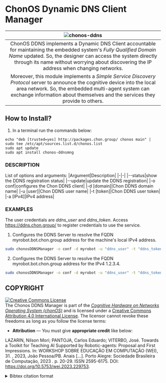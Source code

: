 # ChonOS Dynamic DNS Client Manager 

|![chonos-ddns](https://github.com/chon-group/dpkg-chonos-ddnsmng/assets/32855001/cf909ae3-7efa-47f1-8e32-d15a7a9d6808)|
|:--:|
|ChonOS DDNS implements a Dynamic DNS Client accountable for maintaining the embedded system's _Fully Qualified Domain Name_ updated. So, the designer can access the system directly through its name without worrying about discovering the IP address when changing networks.|
|Moreover, this module implements a _Simple Service Discovery Protocol_ server to announce the cognitive device into the local area network. So, the embedded multi-agent system can exchange information about themselves and the services they provide to others.|

## How to Install?
1) In a terminal run the commands below:

```console
echo "deb [trusted=yes] http://packages.chon.group/ chonos main" | sudo tee /etc/apt/sources.list.d/chonos.list
sudo apt update
sudo apt install chonos-ddnsmng
```

### DESCRIPTION

List of options and arguments:
|Argument|Description|
|-|-|
|\--status|show the DDNS registration status|
|\--update|update the DDNS registration|
|-o conf|configures the Chon DDNS client|
|-d \[domain\]|Chon DDNS domain name|
|-u \[user\]|Chon DDNS user name|
|-t \[token\]|Chon DDNS user token|
|-a \[IPv4\]|IPv4 address|

### EXAMPLES

The user credentials are _ddns_user_ and _ddns_token_.
Access https://ddns.chon.group/ to register credentials to use the service.

1. Configures the DDNS Server to resolve the FQDN myrobot.bot.chon.group address for the machine\'s local IPv4 address.
```sh
sudo chonosDDNSManager -o conf -d myrobot -u "ddns_user" -t "ddns_token"
```

2. Configures the DDNS Server to resolve the FQDN myrobot.bot.chon.group address for the IPv4 1.2.3.4.
```sh
sudo chonosDDNSManager -o conf -d myrobot -u "ddns_user" -t "ddns_token" -a "1.2.3.4"
```


## COPYRIGHT
<a rel="license" href="http://creativecommons.org/licenses/by/4.0/"><img alt="Creative Commons License" style="border-width:0" src="https://i.creativecommons.org/l/by/4.0/88x31.png" /></a><br />The Chonos DDNS Manager is part of the [_Cognitive Hardware on Networks Operating
System (chonOS)_](http://os.chon.group/) and is licensed under a <a rel="license" href="http://creativecommons.org/licenses/by/4.0/">Creative Commons Attribution 4.0 International License</a>. The licensor cannot revoke these freedoms as long as you follow the license terms:

* __Attribution__ — You must give __appropriate credit__ like below:

LAZARIN, Nilson Mori; PANTOJA, Carlos Eduardo; VITERBO, José. Towards a Toolkit for Teaching AI Supported by Robotic-agents: Proposal and First Impressions. In: WORKSHOP SOBRE EDUCAÇÃO EM COMPUTAÇÃO (WEI), 31. , 2023, João Pessoa/PB. Anais [...]. Porto Alegre: Sociedade Brasileira de Computação, 2023 . p. 20-29. ISSN 2595-6175. DOI: https://doi.org/10.5753/wei.2023.229753.


<details>
<summary> Bibtex citation format</summary>

```
@inproceedings{chonOS,
 author = {Nilson Lazarin and Carlos Pantoja and José Viterbo},
 title = { Towards a Toolkit for Teaching AI Supported by Robotic-agents: Proposal and First Impressions},
 booktitle = {Anais do XXXI Workshop sobre Educação em Computação},
 location = {João Pessoa/PB},
 year = {2023},
 issn = {2595-6175},
 pages = {20--29},
 publisher = {SBC},
 address = {Porto Alegre, RS, Brasil},
 doi = {10.5753/wei.2023.229753},
 url = {https://sol.sbc.org.br/index.php/wei/article/view/24887}
}

```
</details>
